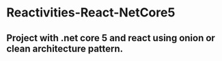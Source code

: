 # Reactivities-React-NetCore5

## Project with .net core 5 and react using onion or clean architecture pattern.
